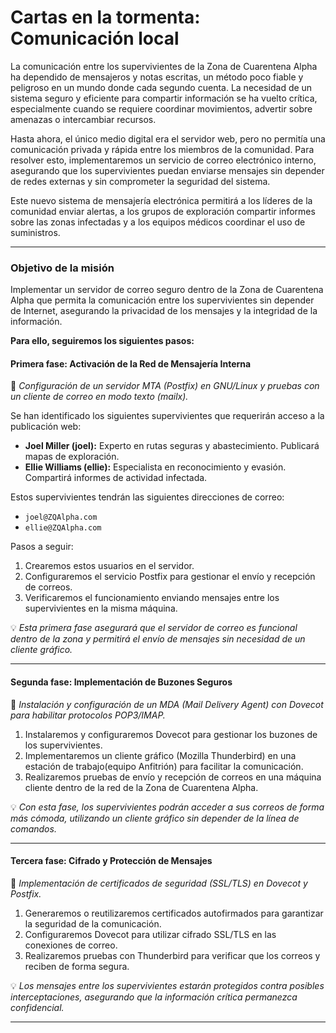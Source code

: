 # **Cartas en la tormenta: Comunicación local**  

La comunicación entre los supervivientes de la Zona de Cuarentena Alpha ha dependido de mensajeros y notas escritas, un método poco fiable y peligroso en un mundo donde cada segundo cuenta. La necesidad de un sistema seguro y eficiente para compartir información se ha vuelto crítica, especialmente cuando se requiere coordinar movimientos, advertir sobre amenazas o intercambiar recursos.  

Hasta ahora, el único medio digital era el servidor web, pero no permitía una comunicación privada y rápida entre los miembros de la comunidad. Para resolver esto, implementaremos un servicio de correo electrónico interno, asegurando que los supervivientes puedan enviarse mensajes sin depender de redes externas y sin comprometer la seguridad del sistema.  

Este nuevo sistema de mensajería electrónica permitirá a los líderes de la comunidad enviar alertas, a los grupos de exploración compartir informes sobre las zonas infectadas y a los equipos médicos coordinar el uso de suministros.  

---

### **Objetivo de la misión**  

Implementar un servidor de correo seguro dentro de la Zona de Cuarentena Alpha que permita la comunicación entre los supervivientes sin depender de Internet, asegurando la privacidad de los mensajes y la integridad de la información.  

**Para ello, seguiremos los siguientes pasos:**  

#### **Primera fase: Activación de la Red de Mensajería Interna**  
📌 *Configuración de un servidor MTA (Postfix) en GNU/Linux y pruebas con un cliente de correo en modo texto (mailx).*  

Se han identificado los siguientes supervivientes que requerirán acceso a la publicación web:  

- **Joel Miller (joel):** Experto en rutas seguras y abastecimiento. Publicará mapas de exploración.  
- **Ellie Williams (ellie):** Especialista en reconocimiento y evasión. Compartirá informes de actividad infectada.  

Estos supervivientes tendrán las siguientes direcciones de correo:  
- `joel@ZQAlpha.com`  
- `ellie@ZQAlpha.com`  

Pasos a seguir:  
1. Crearemos estos usuarios en el servidor.  
2. Configuraremos el servicio Postfix para gestionar el envío y recepción de correos.  
3. Verificaremos el funcionamiento enviando mensajes entre los supervivientes en la misma máquina.  

💡 *Esta primera fase asegurará que el servidor de correo es funcional dentro de la zona y permitirá el envío de mensajes sin necesidad de un cliente gráfico.*  

---

#### **Segunda fase: Implementación de Buzones Seguros**  
📌 *Instalación y configuración de un MDA (Mail Delivery Agent) con Dovecot para habilitar protocolos POP3/IMAP.*  

1. Instalaremos y configuraremos Dovecot para gestionar los buzones de los supervivientes.  
2. Implementaremos un cliente gráfico (Mozilla Thunderbird) en una estación de trabajo(equipo Anfitrión) para facilitar la comunicación.  
3. Realizaremos pruebas de envío y recepción de correos en una máquina cliente dentro de la red de la Zona de Cuarentena Alpha.  

💡 *Con esta fase, los supervivientes podrán acceder a sus correos de forma más cómoda, utilizando un cliente gráfico sin depender de la línea de comandos.*  

---

#### **Tercera fase: Cifrado y Protección de Mensajes**  
📌 *Implementación de certificados de seguridad (SSL/TLS) en Dovecot y Postfix.*  

1. Generaremos o reutilizaremos certificados autofirmados para garantizar la seguridad de la comunicación.  
2. Configuraremos Dovecot para utilizar cifrado SSL/TLS en las conexiones de correo.  
3. Realizaremos pruebas con Thunderbird para verificar que los correos y reciben de forma segura.  

💡 *Los mensajes entre los supervivientes estarán protegidos contra posibles interceptaciones, asegurando que la información crítica permanezca confidencial.*  

---
 
